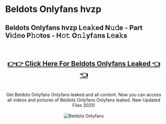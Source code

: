 # Beldots Onlyfans hvzp

<h2>Beldots Onlyfans hvzp  L𝚎a𝚔ed N𝚞𝚍e - Part Vi𝚍𝚎o P𝚑𝚘tos - H𝚘𝚝 O𝚗𝚕yf𝚊ns L𝚎a𝚔s</h2>
<br>
<div align="center">
<h2><a href="https://213.232.235.80/live/video.php?q=beldots-onlyfans" rel="nofollow">👉👉 Click Here For Beldots Onlyfans Leaked 👈👈</a></h2>

<br>
Get Beldots Onlyfans Onlyfans leaked and all content. Now you can access all videos and pictures of Beldots Onlyfans Onlyfans leaked. New Updated Files 2025!
<br>
<br>
<a href="https://213.232.235.80/live/video.php?q=beldots-onlyfans" rel="nofollow" data-target="animated-image.originalLink"><img src="https://i.imgur.com/dJHk4Zq.gif" alt="Beldots Onlyfans" style="max-width: 100%; display: inline-block;" data-target="animated-image.originalImage"></a>
</div>
<br>